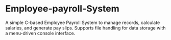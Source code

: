 # Employee-payroll-System
A simple C-based Employee Payroll System to manage records, calculate salaries, and generate pay slips. Supports file handling for data storage with a menu-driven console interface.

